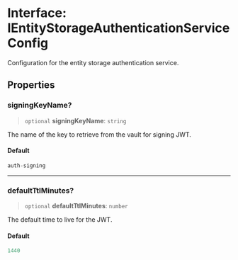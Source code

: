 # Interface: IEntityStorageAuthenticationServiceConfig

Configuration for the entity storage authentication service.

## Properties

### signingKeyName?

> `optional` **signingKeyName**: `string`

The name of the key to retrieve from the vault for signing JWT.

#### Default

```ts
auth-signing
```

***

### defaultTtlMinutes?

> `optional` **defaultTtlMinutes**: `number`

The default time to live for the JWT.

#### Default

```ts
1440
```
